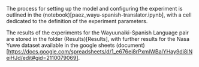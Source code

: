 The process for setting up the model and configuring the experiment is outlined in the (notebook)[paez_wayu-spanish-translator.ipynb], with a cell dedicated to the definition of the experiment parameters.

The results of the experiments for the Wayuunaiki-Spanish Language pair are stored in the folder (Results)[Results], with further results for the Nasa Yuwe dataset available in the google sheets (document)[https://docs.google.com/spreadsheets/d/1_e676ei8rPxmlWBalYHay9di8INeiHJd/edit#gid=2110079069].